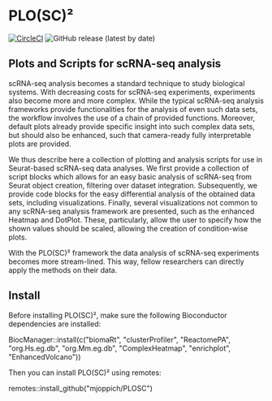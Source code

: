 # PLO(SC)²
[![CircleCI](https://circleci.com/gh/mjoppich/PLOSC.svg?style=shield)](https://circleci.com/gh/mjoppich/PLOSC)
![GitHub release (latest by date)](https://img.shields.io/github/v/release/mjoppich/PLOSC)

## Plots and Scripts for scRNA-seq analysis

scRNA-seq analysis becomes a standard technique to study biological systems.
With decreasing costs for scRNA-seq experiments, experiments also become more and more complex.
While the typical scRNA-seq analysis frameworks provide functionalities for the analysis of even such data sets, the workflow involves the use of a chain of provided functions.
Moreover, default plots already provide specific insight into such complex data sets, but should also be enhanced, such that camera-ready fully interpretable plots are provided.

We thus describe here a collection of plotting and analysis scripts for use in Seurat-based scRNA-seq data analyses.
We first provide a collection of script blocks which allows for an easy basic analysis of scRNA-seq from Seurat object creation, filtering over dataset integration.
Subsequently, we provide code blocks for the easy differential analysis of the obtained data sets, including visualizations.
Finally, several visualizations not common to any scRNA-seq analysis framework are presented, such as the enhanced Heatmap and DotPlot.
These, particularly, allow the user to specify how the shown values should be scaled, allowing the creation of condition-wise plots.

With the PLO(SC)² framework the data analysis of scRNA-seq experiments becomes more stream-lined.
This way, fellow researchers can directly apply the methods on their data.

## Install

Before installing PLO(SC)², make sure the following Bioconductor dependencies are installed:

  BiocManager::install(c("biomaRt", "clusterProfiler", "ReactomePA", "org.Hs.eg.db", "org.Mm.eg.db", "ComplexHeatmap", "enrichplot", "EnhancedVolcano"))
  
Then you can install PLO(SC)² using remotes:

  remotes::install_github("mjoppich/PLOSC")
